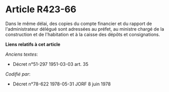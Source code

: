 # Article R423-66

Dans le même délai, des copies du compte financier et du rapport de l'administrateur délégué sont adressées au préfet, au
ministre chargé de la construction et de l'habitation et à la caisse des dépôts et consignations.

**Liens relatifs à cet article**

_Anciens textes_:

  - Décret n°51-297 1951-03-03 art. 35

_Codifié par_:

  - Décret n°78-622 1978-05-31 JORF 8 juin 1978
